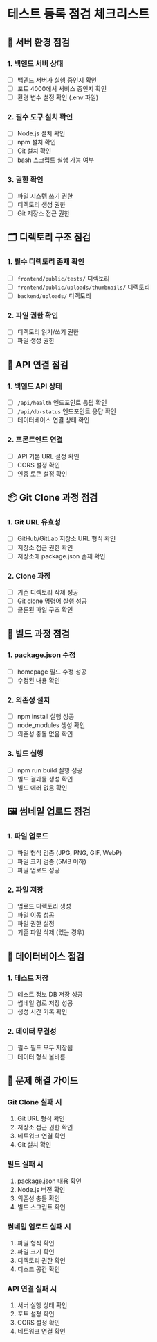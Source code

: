 # 테스트 등록 점검 체크리스트

## 🔧 서버 환경 점검

### 1. 백엔드 서버 상태
- [ ] 백엔드 서버가 실행 중인지 확인
- [ ] 포트 4000에서 서비스 중인지 확인
- [ ] 환경 변수 설정 확인 (.env 파일)

### 2. 필수 도구 설치 확인
- [ ] Node.js 설치 확인
- [ ] npm 설치 확인
- [ ] Git 설치 확인
- [ ] bash 스크립트 실행 가능 여부

### 3. 권한 확인
- [ ] 파일 시스템 쓰기 권한
- [ ] 디렉토리 생성 권한
- [ ] Git 저장소 접근 권한

## 🗂️ 디렉토리 구조 점검

### 1. 필수 디렉토리 존재 확인
- [ ] `frontend/public/tests/` 디렉토리
- [ ] `frontend/public/uploads/thumbnails/` 디렉토리
- [ ] `backend/uploads/` 디렉토리

### 2. 파일 권한 확인
- [ ] 디렉토리 읽기/쓰기 권한
- [ ] 파일 생성 권한

## 🔗 API 연결 점검

### 1. 백엔드 API 상태
- [ ] `/api/health` 엔드포인트 응답 확인
- [ ] `/api/db-status` 엔드포인트 응답 확인
- [ ] 데이터베이스 연결 상태 확인

### 2. 프론트엔드 연결
- [ ] API 기본 URL 설정 확인
- [ ] CORS 설정 확인
- [ ] 인증 토큰 설정 확인

## 📦 Git Clone 과정 점검

### 1. Git URL 유효성
- [ ] GitHub/GitLab 저장소 URL 형식 확인
- [ ] 저장소 접근 권한 확인
- [ ] 저장소에 package.json 존재 확인

### 2. Clone 과정
- [ ] 기존 디렉토리 삭제 성공
- [ ] Git clone 명령어 실행 성공
- [ ] 클론된 파일 구조 확인

## 🔧 빌드 과정 점검

### 1. package.json 수정
- [ ] homepage 필드 수정 성공
- [ ] 수정된 내용 확인

### 2. 의존성 설치
- [ ] npm install 실행 성공
- [ ] node_modules 생성 확인
- [ ] 의존성 충돌 없음 확인

### 3. 빌드 실행
- [ ] npm run build 실행 성공
- [ ] 빌드 결과물 생성 확인
- [ ] 빌드 에러 없음 확인

## 🖼️ 썸네일 업로드 점검

### 1. 파일 업로드
- [ ] 파일 형식 검증 (JPG, PNG, GIF, WebP)
- [ ] 파일 크기 검증 (5MB 이하)
- [ ] 파일 업로드 성공

### 2. 파일 저장
- [ ] 업로드 디렉토리 생성
- [ ] 파일 이동 성공
- [ ] 파일 권한 설정
- [ ] 기존 파일 삭제 (있는 경우)

## 💾 데이터베이스 점검

### 1. 테스트 저장
- [ ] 테스트 정보 DB 저장 성공
- [ ] 썸네일 경로 저장 성공
- [ ] 생성 시간 기록 확인

### 2. 데이터 무결성
- [ ] 필수 필드 모두 저장됨
- [ ] 데이터 형식 올바름

## 🐛 문제 해결 가이드

### Git Clone 실패 시
1. Git URL 형식 확인
2. 저장소 접근 권한 확인
3. 네트워크 연결 확인
4. Git 설치 확인

### 빌드 실패 시
1. package.json 내용 확인
2. Node.js 버전 확인
3. 의존성 충돌 확인
4. 빌드 스크립트 확인

### 썸네일 업로드 실패 시
1. 파일 형식 확인
2. 파일 크기 확인
3. 디렉토리 권한 확인
4. 디스크 공간 확인

### API 연결 실패 시
1. 서버 실행 상태 확인
2. 포트 설정 확인
3. CORS 설정 확인
4. 네트워크 연결 확인 